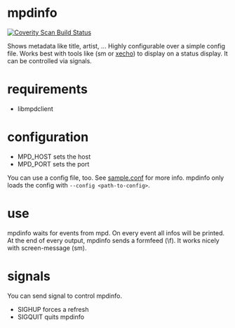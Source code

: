 mpdinfo
=======
[![Coverity Scan Build Status](https://scan.coverity.com/projects/15020/badge.svg)](https://scan.coverity.com/projects/jduepmeier-easy_args)


Shows metadata like title, artist, ... Highly configurable over a simple config file. Works best with tools like (sm or [xecho](https://github.com/cbdevnet/xecho)) to display on a status display. It can be controlled via signals.

requirements
=======

* libmpdclient

configuration
=======
* MPD_HOST sets the host
* MPD_PORT sets the port

You can use a config file, too. See [sample.conf](sample.conf) for more info.
mpdinfo only loads the config with `--config <path-to-config>`.

use
=======
mpdinfo waits for events from mpd. On every event all infos will be printed.
At the end of every output, mpdinfo sends a formfeed (\f).
It works nicely with screen-message (sm).

signals
=======
You can send signal to control mpdinfo.
* SIGHUP forces a refresh
* SIGQUIT quits mpdinfo
